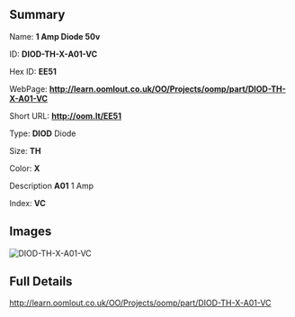 

## Summary
 
Name: __1 Amp Diode 50v__

ID: __DIOD-TH-X-A01-VC__

Hex ID: __EE51__

WebPage: __http://learn.oomlout.co.uk/OO/Projects/oomp/part/DIOD-TH-X-A01-VC__

Short URL: __http://oom.lt/EE51__


Type: __DIOD__ Diode 

Size: __TH__  

Color: __X__  

Description __A01__ 1 Amp 

Index: __VC__


## Images
![DIOD-TH-X-A01-VC](http://oomlout.com/oomp-gen/parts/DIOD-TH-X-A01-VC/DIOD-TH-X-A01-VC_420.jpg)



## Full Details

 http://learn.oomlout.co.uk/OO/Projects/oomp/part/DIOD-TH-X-A01-VC















